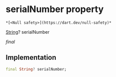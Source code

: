 


# serialNumber property




    *[<Null safety>](https://dart.dev/null-safety)*


[String](https://api.flutter.dev/flutter/dart-core/String-class.html)? serialNumber
  
_final_






## Implementation

```dart
final String? serialNumber;


```







